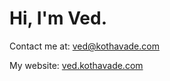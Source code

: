 # Hi, I'm Ved.

Contact me at: ved@kothavade.com

My website: [ved.kothavade.com](https://ved.kothavade.com)
